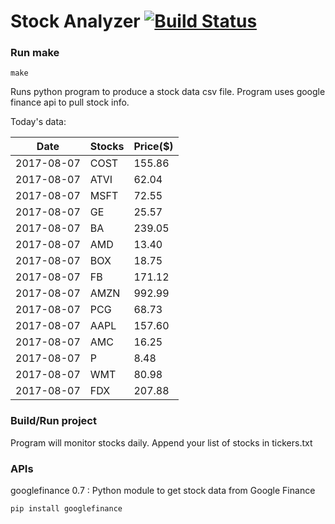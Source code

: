 # Stock Analyzer [![Build Status](https://travis-ci.org/ogoyal/StockAnalyzer.svg?branch=master)](https://travis-ci.org/ogoyal/StockAnalyzer)

### Run make
```
make
```

Runs python program to produce a stock data csv file. Program uses google finance api to pull stock info.

Today's data:

| Date| Stocks| Price($) | 
| --- | --- | ---  | 
| 2017-08-07| COST| 155.86 | 
| 2017-08-07| ATVI| 62.04 | 
| 2017-08-07| MSFT| 72.55 | 
| 2017-08-07| GE| 25.57 | 
| 2017-08-07| BA| 239.05 | 
| 2017-08-07| AMD| 13.40 | 
| 2017-08-07| BOX| 18.75 | 
| 2017-08-07| FB| 171.12 | 
| 2017-08-07| AMZN| 992.99 | 
| 2017-08-07| PCG| 68.73 | 
| 2017-08-07| AAPL| 157.60 | 
| 2017-08-07| AMC| 16.25 | 
| 2017-08-07| P| 8.48 | 
| 2017-08-07| WMT| 80.98 | 
| 2017-08-07| FDX| 207.88 | 

### Build/Run project

Program will monitor stocks daily. Append your list of stocks in tickers.txt

### APIs
googlefinance 0.7 : Python module to get stock data from Google Finance

```
pip install googlefinance
```

